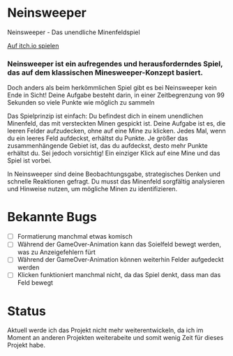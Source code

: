 # Neinsweeper
Neinsweeper - Das unendliche Minenfeldspiel

[Auf itch.io spielen](https://nioduro.itch.io/neinsweeper)

### Neinsweeper ist ein aufregendes und herausforderndes Spiel, das auf dem klassischen Minesweeper-Konzept basiert.

Doch anders als beim herkömmlichen Spiel gibt es bei Neinsweeper kein Ende in Sicht! Deine Aufgabe besteht darin, in einer Zeitbegrenzung von 99 Sekunden so viele Punkte wie möglich zu sammeln

Das Spielprinzip ist einfach: Du befindest dich in einem unendlichen Minenfeld, das mit versteckten Minen gespickt ist. Deine Aufgabe ist es, die leeren Felder aufzudecken, ohne auf eine Mine zu klicken. Jedes Mal, wenn du ein leeres Feld aufdeckst, erhältst du Punkte. Je größer das zusammenhängende Gebiet ist, das du aufdeckst, desto mehr Punkte erhältst du. Sei jedoch vorsichtig! Ein einziger Klick auf eine Mine und das Spiel ist vorbei.

In Neinsweeper sind deine Beobachtungsgabe, strategisches Denken und schnelle Reaktionen gefragt. Du musst das Minenfeld sorgfältig analysieren und Hinweise nutzen, um mögliche Minen zu identifizieren.

# Bekannte Bugs
 - [ ] Formatierung manchmal etwas komisch
 - [ ] Während der GameOver-Animation kann das Soielfeld bewegt werden, was zu Anzeigefehlern fürt
 - [ ] Während der GameOver-Animation können weiterhin Felder aufgedeckt werden
 - [ ] Klicken funktioniert manchmal nicht, da das Spiel denkt, dass man das Feld bewegt

# Status
Aktuell werde ich das Projekt nicht mehr weiterentwickeln, da ich im Moment an anderen Projekten weiterabeite und somit wenig Zeit für dieses Projekt habe.
